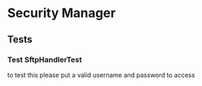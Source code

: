 # Security Manager

## Tests


### Test SftpHandlerTest

to test this please put a valid username and password to access